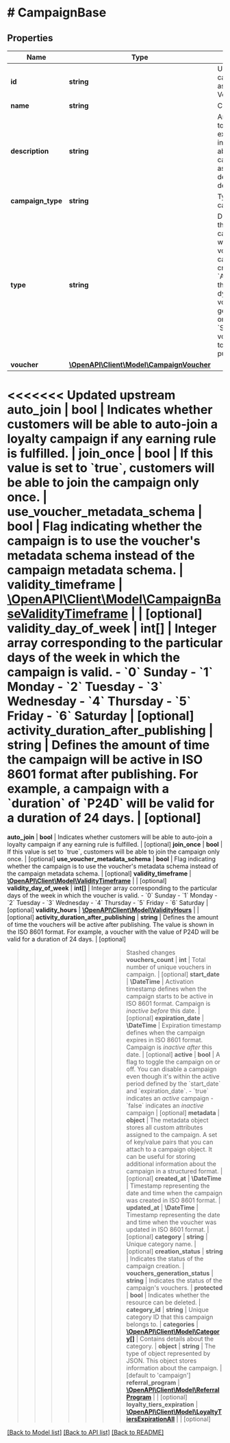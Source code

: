 # # CampaignBase

## Properties

Name | Type | Description | Notes
------------ | ------------- | ------------- | -------------
**id** | **string** | Unique campaign ID, assigned by Voucherify. |
**name** | **string** | Campaign name. |
**description** | **string** | An optional field to keep any extra textual information about the campaign such as a campaign description and details. | [optional]
**campaign_type** | **string** | Type of campaign. |
**type** | **string** | Defines whether the campaign can be updated with new vouchers after campaign creation.      - &#x60;AUTO_UPDATE&#x60;: the campaign is dynamic, i.e. vouchers will generate based on set criteria     -  &#x60;STATIC&#x60;: vouchers need to be manually published |
**voucher** | [**\OpenAPI\Client\Model\CampaignVoucher**](CampaignVoucher.md) |  | [optional]
<<<<<<< Updated upstream
**auto_join** | **bool** | Indicates whether customers will be able to auto-join a loyalty campaign if any earning rule is fulfilled. |
**join_once** | **bool** | If this value is set to &#x60;true&#x60;, customers will be able to join the campaign only once. |
**use_voucher_metadata_schema** | **bool** | Flag indicating whether the campaign is to use the voucher&#39;s metadata schema instead of the campaign metadata schema. |
**validity_timeframe** | [**\OpenAPI\Client\Model\CampaignBaseValidityTimeframe**](CampaignBaseValidityTimeframe.md) |  | [optional]
**validity_day_of_week** | **int[]** | Integer array corresponding to the particular days of the week in which the campaign is valid.  - &#x60;0&#x60;  Sunday   - &#x60;1&#x60;  Monday   - &#x60;2&#x60;  Tuesday   - &#x60;3&#x60;  Wednesday   - &#x60;4&#x60;  Thursday   - &#x60;5&#x60;  Friday   - &#x60;6&#x60;  Saturday | [optional]
**activity_duration_after_publishing** | **string** | Defines the amount of time the campaign will be active in ISO 8601 format after publishing. For example, a campaign with a &#x60;duration&#x60; of &#x60;P24D&#x60; will be valid for a duration of 24 days. | [optional]
=======
**auto_join** | **bool** | Indicates whether customers will be able to auto-join a loyalty campaign if any earning rule is fulfilled. | [optional]
**join_once** | **bool** | If this value is set to &#x60;true&#x60;, customers will be able to join the campaign only once. | [optional]
**use_voucher_metadata_schema** | **bool** | Flag indicating whether the campaign is to use the voucher&#39;s metadata schema instead of the campaign metadata schema. | [optional]
**validity_timeframe** | [**\OpenAPI\Client\Model\ValidityTimeframe**](ValidityTimeframe.md) |  | [optional]
**validity_day_of_week** | **int[]** | Integer array corresponding to the particular days of the week in which the voucher is valid.  - &#x60;0&#x60; Sunday - &#x60;1&#x60; Monday - &#x60;2&#x60; Tuesday - &#x60;3&#x60; Wednesday - &#x60;4&#x60; Thursday - &#x60;5&#x60; Friday - &#x60;6&#x60; Saturday | [optional]
**validity_hours** | [**\OpenAPI\Client\Model\ValidityHours**](ValidityHours.md) |  | [optional]
**activity_duration_after_publishing** | **string** | Defines the amount of time the vouchers will be active after publishing. The value is shown in the ISO 8601 format. For example, a voucher with the value of P24D will be valid for a duration of 24 days. | [optional]
>>>>>>> Stashed changes
**vouchers_count** | **int** | Total number of unique vouchers in campaign. | [optional]
**start_date** | **\DateTime** | Activation timestamp defines when the campaign starts to be active in ISO 8601 format. Campaign is *inactive before* this date. | [optional]
**expiration_date** | **\DateTime** | Expiration timestamp defines when the campaign expires in ISO 8601 format.  Campaign is *inactive after* this date. | [optional]
**active** | **bool** | A flag to toggle the campaign on or off. You can disable a campaign even though it&#39;s within the active period defined by the &#x60;start_date&#x60; and &#x60;expiration_date&#x60;.    - &#x60;true&#x60; indicates an *active* campaign - &#x60;false&#x60; indicates an *inactive* campaign | [optional]
**metadata** | **object** | The metadata object stores all custom attributes assigned to the campaign. A set of key/value pairs that you can attach to a campaign object. It can be useful for storing additional information about the campaign in a structured format. | [optional]
**created_at** | **\DateTime** | Timestamp representing the date and time when the campaign was created in ISO 8601 format. |
**updated_at** | **\DateTime** | Timestamp representing the date and time when the voucher was updated in ISO 8601 format. | [optional]
**category** | **string** | Unique category name. | [optional]
**creation_status** | **string** | Indicates the status of the campaign creation. |
**vouchers_generation_status** | **string** | Indicates the status of the campaign&#39;s vouchers. |
**protected** | **bool** | Indicates whether the resource can be deleted. |
**category_id** | **string** | Unique category ID that this campaign belongs to. |
**categories** | [**\OpenAPI\Client\Model\Category[]**](Category.md) | Contains details about the category. |
**object** | **string** | The type of object represented by JSON. This object stores information about the campaign. | [default to 'campaign']
**referral_program** | [**\OpenAPI\Client\Model\ReferralProgram**](ReferralProgram.md) |  | [optional]
**loyalty_tiers_expiration** | [**\OpenAPI\Client\Model\LoyaltyTiersExpirationAll**](LoyaltyTiersExpirationAll.md) |  | [optional]

[[Back to Model list]](../../README.md#models) [[Back to API list]](../../README.md#endpoints) [[Back to README]](../../README.md)
